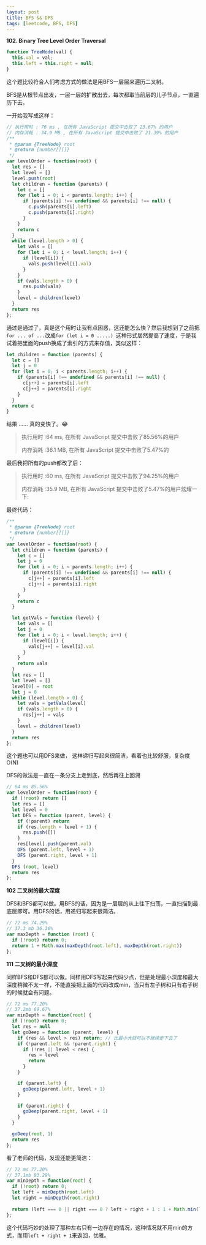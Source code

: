 ```yaml
---
layout: post
title: BFS && DFS
tags: [leetcode, BFS, DFS]
---
```


**102. Binary Tree Level Order Traversal**

```js
function TreeNode(val) {
  this.val = val;
  this.left = this.right = null;
}
```

这个题比较符合人们考虑方式的做法是用BFS一层层来遍历二叉树。

BFS是从根节点出发，一层一层的扩散出去，每次都取当前层的儿子节点，一直遍历下去。

一开始我写成这样：

```js
// 执行用时 : 76 ms , 在所有 JavaScript 提交中击败了 23.67% 的用户
// 内存消耗 : 34.9 MB , 在所有 JavaScript 提交中击败了 21.39% 的用户
/**
 * @param {TreeNode} root
 * @return {number[][]}
 */
var levelOrder = function(root) {
  let res = []
  let level = []
  level.push(root)
  let children = function (parents) {
    let c = []
    for (let i = 0; i < parents.length; i++) {
      if (parents[i] !== undefined && parents[i] !== null) {
        c.push(parents[i].left)
        c.push(parents[i].right)
      }
    }
    return c
  }
  while (level.length > 0) {
    let vals = []
    for (let i = 0; i < level.length; i++) {
      if (level[i]) {
        vals.push(level[i].val)
      }
    }
    if (vals.length > 0) {
      res.push(vals)
    }
    level = children(level)
  }
  return res
};
```

通过是通过了，真是这个用时让我有点困惑，这还能怎么快？然后我想到了之前把`for ... of ...`改成`for (let i = 0 .....) `这种形式居然提高了速度，于是我试着把里面的push换成了索引的方式来存值，类似这样：

```js
let children = function (parents) {
  let c = []
  let j = 0
  for (let i = 0; i < parents.length; i++) {
    if (parents[i] !== undefined && parents[i] !== null) {
      c[j++] = parents[i].left
      c[j++] = parents[i].right
    }
  }
  return c
}
```

结果 …… 真的变快了。😂

> 执行用时 :64 ms, 在所有 JavaScript 提交中击败了85.56%的用户
>
> 内存消耗 :36.1 MB, 在所有 JavaScript 提交中击败了5.47%的

最后我把所有的push都改了后：

>执行用时 :60 ms, 在所有 JavaScript 提交中击败了94.25%的用户
>
>内存消耗 :35.9 MB, 在所有 JavaScript 提交中击败了5.47%的用户炫耀一下:

最终代码：

```js
/**
 * @param {TreeNode} root
 * @return {number[][]}
 */
var levelOrder = function(root) {
  let children = function (parents) {
    let c = []
    let j = 0
    for (let i = 0; i < parents.length; i++) {
      if (parents[i] !== undefined && parents[i] !== null) {
        c[j++] = parents[i].left
        c[j++] = parents[i].right
      }
    }
    return c
  }

  let getVals = function (level) {
    let vals = []
    let j = 0
    for (let i = 0; i < level.length; i++) {
      if (level[i]) {
        vals[j++] = level[i].val
      }
    }
    return vals
  }
  let res = []
  let level = []
  level[0] = root
  let j = 0
  while (level.length > 0) {
    let vals = getVals(level)
    if (vals.length > 0) {
      res[j++] = vals
    }
    level = children(level)
  }
  return res
};
```

这个题也可以用DFS来做， 这样递归写起来很简洁，看着也比较舒服，复杂度O(N)

DFS的做法是一直在一条分支上走到底，然后再往上回溯

```js
// 64 ms 85.56%
var levelOrder = function(root) {
  if (!root) return []
  let res = []
  let level = 0
  let DFS = function (parent, level) {
    if (!parent) return
    if (res.length < level + 1) {
      res.push([])
    }
    res[level].push(parent.val)
    DFS (parent.left, level + 1)
    DFS (parent.right, level + 1)
  }
  DFS (root, level)
  return res
};
```

**102 二叉树的最大深度**

DFS和BFS都可以做。用BFS的话，因为是一层层的从上往下扫荡，一直扫描到最底层即可。用DFS的话，用递归写起来很简洁。

```js
// 72 ms 74.29%
// 37.3 mb 36.36%
var maxDepth = function (root) {
  if (!root) return 0;
  return 1 + Math.max(maxDepth(root.left), maxDepth(root.right))
};
```

**111 二叉树的最小深度**

同样BFS和DFS都可以做。同样用DFS写起来代码少点，但是处理最小深度和最大深度稍微不太一样，不能直接把上面的代码改成min，当只有左子树和只有右子树的时候就会有问题。

```js
// 72 ms 77.20%
// 37.2mb 69.67%
var minDepth = function(root) {
  if (!root) return 0;
  let res = null
  let goDeep = function (parent, level) {
    if (res && level > res) return; // 比最小大就可以不继续走下去了
    if (!parent.left && !parent.right) {
      if (!res || level < res) {
        res = level
        return
      }
    }

    if (parent.left) {
      goDeep(parent.left, level + 1)
    }

    if (parent.right) {
      goDeep(parent.right, level + 1)
    }
  }

  goDeep(root, 1)
  return res
};
```

看了老师的代码，发现还能更简洁：

```js
// 72 ms 77.20%
// 37.1mb 83.29%
var minDepth = function(root) {
  if (!root) return 0;
  let left = minDepth(root.left)
  let right = minDepth(root.right)
  
  return (left === 0 || right === 0 ? left + right + 1 : 1 + Math.min(left, right))
};
```

这个代码巧妙的处理了那种左右只有一边存在的情况，这种情况就不用min的方式，而用`left + right + 1`来返回，优雅。